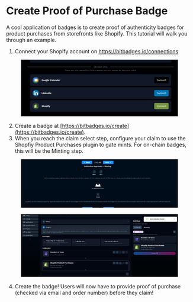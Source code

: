 # Create Proof of Purchase Badge

A cool application of badges is to create proof of authenticity badges for product purchases from storefronts like Shopify. This tutorial will walk you through an example.&#x20;

1. Connect your Shopify account on https://bitbadges.io/connections

<figure><img src="../../.gitbook/assets/image.png" alt=""><figcaption></figcaption></figure>

2. Create a badge at [https://bitbadges.io/create](https://bitbadges.io/create).
3. When you reach the claim select step, configure your claim to use the Shopfiy Product Purchases plugin to gate mints. For on-chain badges, this will be the Minting step.

<figure><img src="../../.gitbook/assets/image (1).png" alt=""><figcaption></figcaption></figure>

<figure><img src="../../.gitbook/assets/image (2).png" alt=""><figcaption></figcaption></figure>

4. Create the badge! Users will now have to provide proof of purchase (checked via email and order number) before they claim!
